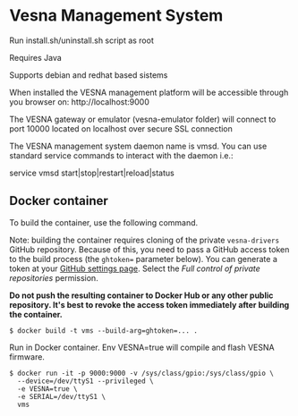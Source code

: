 # Vesna Management System

Run install.sh/uninstall.sh script as root

Requires Java

Supports debian and redhat based sistems

When installed the VESNA management platform will be accessible
through you browser on: http://localhost:9000

The VESNA gateway or emulator (vesna-emulator folder)
will connect to port 10000 located on localhost
over secure SSL connection

The VESNA management system daemon name is vmsd. You can
use standard service commands to interact with the daemon i.e.:

service vmsd start|stop|restart|reload|status

## Docker container

To build the container, use the following command.

Note: building the container requires cloning of the private `vesna-drivers`
GitHub repository. Because of this, you need to pass a GitHub access token to
the build process (the `ghtoken=` parameter below). You can generate a token at
your [GitHub settings page](https://github.com/settings/tokens). Select the
*Full control of private repositories* permission.

**Do not push the resulting container to Docker Hub or any other public
repository. It's best to revoke the access token immediately after building the
container.**

    $ docker build -t vms --build-arg=ghtoken=... .

Run in Docker container. Env VESNA=true will compile and flash VESNA firmware.

    $ docker run -it -p 9000:9000 -v /sys/class/gpio:/sys/class/gpio \
      --device=/dev/ttyS1 --privileged \
      -e VESNA=true \
      -e SERIAL=/dev/ttyS1 \
      vms
